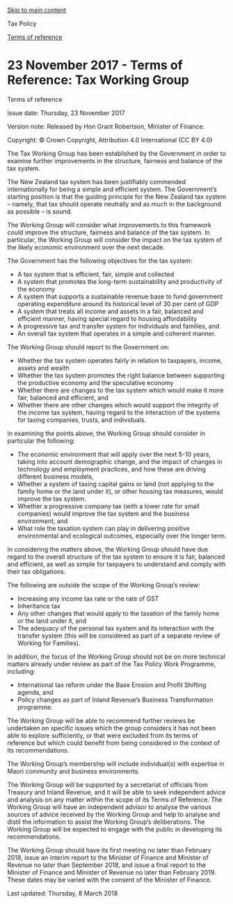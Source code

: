[Skip to main content](#main-content-tp)

Tax Policy

[Terms of reference](/publications/2020/2020-tax-working-group/other-documents/terms-reference "terms-reference")

23 November 2017 - Terms of Reference: Tax Working Group
========================================================

Terms of reference

Issue date: Thursday, 23 November 2017

Version note: Released by Hon Grant Robertson, Minister of Finance.

Copyright: © Crown Copyright, Attribution 4.0 International (CC BY 4.0)

The Tax Working Group has been established by the Government in order to examine further improvements in the structure, fairness and balance of the tax system.

The New Zealand tax system has been justifiably commended internationally for being a simple and efficient system. The Government’s starting position is that the guiding principle for the New Zealand tax system – namely, that tax should operate neutrally and as much in the background as possible – is sound.

The Working Group will consider what improvements to this framework could improve the structure, fairness and balance of the tax system. In particular, the Working Group will consider the impact on the tax system of the likely economic environment over the next decade.

The Government has the following objectives for the tax system:

*   A tax system that is efficient, fair, simple and collected
*   A system that promotes the long-term sustainability and productivity of the economy
*   A system that supports a sustainable revenue base to fund government operating expenditure around its historical level of 30 per cent of GDP
*   A system that treats all income and assets in a fair, balanced and efficient manner, having special regard to housing affordability
*   A progressive tax and transfer system for individuals and families, and
*   An overall tax system that operates in a simple and coherent manner.

The Working Group should report to the Government on:

*   Whether the tax system operates fairly in relation to taxpayers, income, assets and wealth
*   Whether the tax system promotes the right balance between supporting the productive economy and the speculative economy
*   Whether there are changes to the tax system which would make it more fair, balanced and efficient, and
*   Whether there are other changes which would support the integrity of the income tax system, having regard to the interaction of the systems for taxing companies, trusts, and individuals.

In examining the points above, the Working Group should consider in particular the following:

*   The economic environment that will apply over the next 5-10 years, taking into account demographic change, and the impact of changes in technology and employment practices, and how these are driving different business models,
*   Whether a system of taxing capital gains or land (not applying to the family home or the land under it), or other housing tax measures, would improve the tax system.
*   Whether a progressive company tax (with a lower rate for small companies) would improve the tax system and the business environment, and
*   What role the taxation system can play in delivering positive environmental and ecological outcomes, especially over the longer term.

In considering the matters above, the Working Group should have due regard to the overall structure of the tax system to ensure it is fair, balanced and efficient, as well as simple for taxpayers to understand and comply with their tax obligations.

The following are outside the scope of the Working Group’s review:

*   Increasing any income tax rate or the rate of GST
*   Inheritance tax
*   Any other changes that would apply to the taxation of the family home or the land under it, and
*   The adequacy of the personal tax system and its interaction with the transfer system (this will be considered as part of a separate review of Working for Families).

In addition, the focus of the Working Group should not be on more technical matters already under review as part of the Tax Policy Work Programme, including:

*   International tax reform under the Base Erosion and Profit Shifting agenda, and
*   Policy changes as part of Inland Revenue’s Business Transformation programme.

The Working Group will be able to recommend further reviews be undertaken on specific issues which the group considers it has not been able to explore sufficiently, or that were excluded from its terms of reference but which could benefit from being considered in the context of its recommendations.

The Working Group’s membership will include individual(s) with expertise in Maori community and business environments.

The Working Group will be supported by a secretariat of officials from Treasury and Inland Revenue, and it will be able to seek independent advice and analysis on any matter within the scope of its Terms of Reference. The Working Group will have an independent advisor to analyse the various sources of advice received by the Working Group and help to analyse and distil the information to assist the Working Group’s deliberations. The Working Group will be expected to engage with the public in developing its recommendations.

The Working Group should have its first meeting no later than February 2018, issue an interim report to the Minister of Finance and Minister of Revenue no later than September 2018, and issue a final report to the Minister of Finance and Minister of Revenue no later than February 2019. These dates may be varied with the consent of the Minister of Finance.

Last updated: Thursday, 8 March 2018